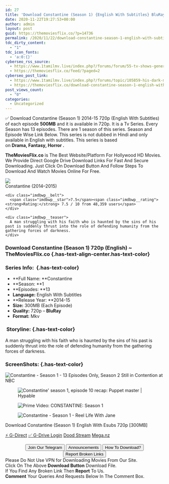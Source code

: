 ```yaml
---
id: 27
title: 'Download Constantine (Season 1) {English With Subtitles} BluRay 720p [300MB]'
date: 2020-11-22T19:27:53+00:00
author: admin
layout: post
guid: https://themoviesflix.co/?p=14736
permalink: /2020/11/22/download-constantine-season-1-english-with-subtitles-bluray-720p-300mb/
tdc_dirty_content:
  - "1"
tdc_icon_fonts:
  - 'a:0:{}'
cyberseo_rss_source:
  - https://www.1tamilmv.live/index.php?/forums/forum/55-tv-shows-general-videos.xml/
  - https://themoviesflix.co/feed/?paged=2
cyberseo_post_link:
  - https://www.1tamilmv.live/index.php?/forums/topic/105859-his-dark-materials-2019-s01-complete-1080p-bdrip-x265-dts-hd-ma-51-meganz/
  - https://themoviesflix.co/download-constantine-season-1-english-with-subtitles-bluray-720p-300mb/
post_views_count:
  - "0"
categories:
  - Uncategorized
---
```

✅ Download Constantine (Season 1) 2014-15 720p (English With Subtitles) of each episode&nbsp;**500MB**&nbsp;and it is available in&nbsp;720p. It is a Tv Series. Every Season has 13 episodes. There are 1 season of this series. Season and Episode Wise Link Below. This series is not dubbed in Hindi and only available in English with subtitles. This series is based on&nbsp;**Drama,&nbsp;Fantasy,&nbsp;Horror&nbsp;.**

**TheMoviesFlix.co**&nbsp;is The Best Website/Platform For Hollywood HD Movies. We Provide Direct Google Drive Download Links For Fast And Secure Downloading. Just Click On Download Button And Follow Steps To Download And Watch Movies Online For Free.

<div class="imdbwp imdbwp--movie dark">
  <div class="imdbwp__thumb">
    <a class="imdbwp__link" target="_blank" title="Constantine" href="https://www.imdb.com/title/tt3489184/" rel="nofollow noopener noreferrer"><img class="imdbwp__img" src="https://m.media-amazon.com/images/M/MV5BMTQ2MzQzMjA2NF5BMl5BanBnXkFtZTgwODg1MTI4MjE@._V1_SX300.jpg" /></a>
  </div>
  
  <div class="imdbwp__content">
    <div class="imdbwp__header">
      <span class="imdbwp__title">Constantine</span> (2014–2015)
    </div>
    
    <div class="imdbwp__belt">
      <span class="imdbwp__star">7.5</span><span class="imdbwp__rating"><strong>Rating:</strong> 7.5 / 10 from 48,359 users</span>
    </div>
    
    <div class="imdbwp__teaser">
      A man struggling with his faith who is haunted by the sins of his past is suddenly thrust into the role of defending humanity from the gathering forces of darkness.
    </div>
  </div>
</div>

### Download Constantine (Season 1) 720p (English) ~ TheMoviesFlix.co {.has-text-align-center.has-text-color}

### Series Info:&nbsp; {.has-text-color}

  * **Full Name:&nbsp;**Constantine
  * **Season:&nbsp;**1
  * **Episodes:&nbsp;**13
  * **Language:**&nbsp;English With Subtitles
  * **Release Year:&nbsp;**2014-15
  * **Size:**&nbsp;300MB (Each Episode)
  * **Quality:**&nbsp;720p –&nbsp;**BluRay**
  * **Format:**&nbsp;Mkv

### &nbsp;Storyline: {.has-text-color}

A man struggling with his faith who is haunted by the sins of his past is suddenly thrust into the role of defending humanity from the gathering forces of darkness.

### ScreenShots: {.has-text-color}<figure class="wp-block-image">

![Constantine - Season 1 - 13 Episodes Only, Season 2 Still in Contention at NBC](https://3.bp.blogspot.com/-nfUVVM7-60I/VHLQ46dkkdI/AAAAAAAADC0/50DyU3D2t3I/s1600/Constantine%2BBanner.jpg) </figure> <figure class="wp-block-image">![Constantine' season 1, episode 10 recap: Puppet master | Hypable](https://www.hypable.com/wp-content/uploads/2015/01/Constantine-season-1-episode-10-Zed-John.jpg)</figure> <figure class="wp-block-image">![Prime Video: CONSTANTINE: Season 1](https://images-na.ssl-images-amazon.com/images/S/pv-target-images/90c66ca25ee32d78f0d1ded7a25c01ccb22d746bc20c1959ba442ea8e004dd02._RI_V_TTW_.jpg)</figure> <figure class="wp-block-image">![Constantine - Season 1 - Reel Life With Jane](https://www.reellifewithjane.com/wp-content/uploads/2014/11/PapaMidnite1.jpg)</figure> 

<p class="has-text-align-center has-text-color has-medium-font-size">
  Download Constantine (Season 1) English With Esubs 720p [300MB]
</p>

<p class="has-text-align-center">
  <a class="maxbutton-13 maxbutton maxbutton-g-direct-1" target="_blank" title="tooltip" rel="nofollow noopener noreferrer" href="https://coinquint.com/a20114/"><span class="mb-text">⚡️ G-Direct</span></a> <a class="maxbutton-14 maxbutton maxbutton-g-drive" target="_blank" title="tooltip" rel="nofollow noopener noreferrer" href="https://coinquint.com/a20116/"><span class="mb-text">✅ G-Drive Login</span></a> <a class="maxbutton-15 maxbutton maxbutton-dood-stream" target="_blank" title="tooltip" rel="nofollow noopener noreferrer" href="https://coinquint.com/a20118/"><span class="mb-text">Dood Stream</span></a> <a class="maxbutton-17 maxbutton maxbutton-mega-nz" target="_blank" title="tooltip" rel="nofollow noopener noreferrer" href="https://coinquint.com/a20120/"><span class="mb-text">Mega.nz</span></a>
</p>

<center>
</center>

<center>
  <a href="https://t.me/themoviesflixcom" target="_blank" data-wpel-link="external" rel="nofollow external noopener noreferrer"><button class="button button5">Join Our Telegram</button></a> <a href="https://themoviesflix.co/download-constantine-season-1-english-with-subtitles-bluray-720p-300mb/#" target="_blank" data-wpel-link="external" rel="nofollow external noopener noreferrer"><button class="button button5">Announcements</button></a> <a href="https://themoviesflix.com/how-to-download/" target="_blank" data-wpel-link="external" rel="nofollow external noopener noreferrer"><button class="button button5">How To Download?</button></a> <a href="https://themoviesflix.co/download-constantine-season-1-english-with-subtitles-bluray-720p-300mb/#" target="_blank" data-wpel-link="external" rel="nofollow external noopener noreferrer"><button class="button button5">Report Broken Links</button></a>
</center>

<div class="alert alert-danger">
  Please Do Not Use VPN for Downloading Movies From Our Site.
</div>

<div class="alert alert-success">
  Click On The Above <strong>Download Button</strong> Download File.
</div>

<div class="alert alert-warning">
  If You Find Any Broken Link Then <strong>Report</strong> To Us.
</div>

<div class="alert alert-info">
  <strong>Comment</strong> Your Queries And Requests Below In The Comment Box.
</div>